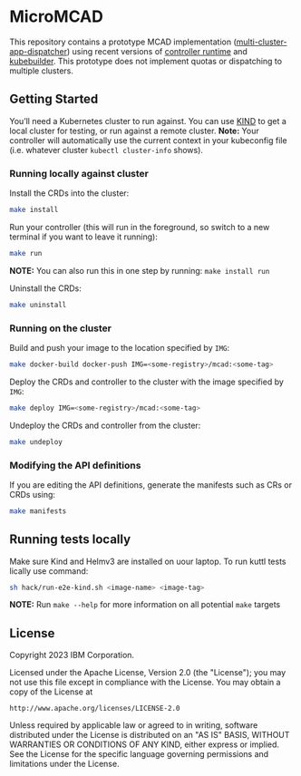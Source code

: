 # MicroMCAD

This repository contains a prototype MCAD implementation
([multi-cluster-app-dispatcher](https://github.com/project-codeflare/multi-cluster-app-dispatcher))
using recent versions of [controller
runtime](https://github.com/kubernetes-sigs/controller-runtime) and
[kubebuilder](https://github.com/kubernetes-sigs/kubebuilder). This prototype
does not implement quotas or dispatching to multiple clusters.

## Getting Started

You’ll need a Kubernetes cluster to run against. You can use [KIND](https://sigs.k8s.io/kind) to get a local cluster for testing, or run against a remote cluster.
**Note:** Your controller will automatically use the current context in your kubeconfig file (i.e. whatever cluster `kubectl cluster-info` shows).

### Running locally against cluster

Install the CRDs into the cluster:

```sh
make install
```

 Run your controller (this will run in the foreground, so switch to a new terminal if you want to leave it running):
```sh
make run
```

**NOTE:** You can also run this in one step by running: `make install run`

Uninstall the CRDs:
```sh
make uninstall
```

### Running on the cluster

Build and push your image to the location specified by `IMG`:
```sh
make docker-build docker-push IMG=<some-registry>/mcad:<some-tag>
```

Deploy the CRDs and controller to the cluster with the image specified by `IMG`:
```sh
make deploy IMG=<some-registry>/mcad:<some-tag>
```

Undeploy the CRDs and controller from the cluster:
```sh
make undeploy
```

### Modifying the API definitions

If you are editing the API definitions, generate the manifests such as CRs or CRDs using:

```sh
make manifests
```
## Running tests locally

Make sure Kind and Helmv3 are installed on uour laptop. To run kuttl tests lically use command:

```sh
sh hack/run-e2e-kind.sh <image-name> <image-tag>
```

**NOTE:** Run `make --help` for more information on all potential `make` targets

## License

Copyright 2023 IBM Corporation.

Licensed under the Apache License, Version 2.0 (the "License");
you may not use this file except in compliance with the License.
You may obtain a copy of the License at

    http://www.apache.org/licenses/LICENSE-2.0

Unless required by applicable law or agreed to in writing, software
distributed under the License is distributed on an "AS IS" BASIS,
WITHOUT WARRANTIES OR CONDITIONS OF ANY KIND, either express or implied.
See the License for the specific language governing permissions and
limitations under the License.

